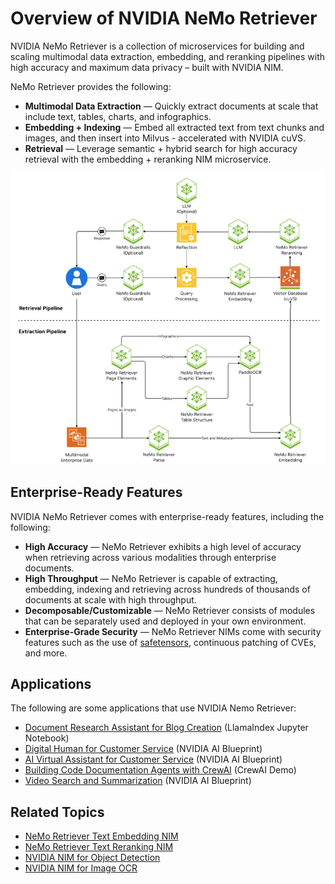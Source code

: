 # Overview of NVIDIA NeMo Retriever

NVIDIA NeMo Retriever is a collection of microservices 
for building and scaling multimodal data extraction, embedding, and reranking pipelines 
with high accuracy and maximum data privacy – built with NVIDIA NIM.

NeMo Retriever provides the following:

- **Multimodal Data Extraction** — Quickly extract documents at scale that include text, tables, charts, and infographics.
- **Embedding + Indexing** — Embed all extracted text from text chunks and images, and then insert into Milvus - accelerated with NVIDIA cuVS.
- **Retrieval** — Leverage semantic + hybrid search for high accuracy retrieval with the embedding + reranking NIM microservice.


![Overview diagram](extraction/images/overview-retriever.png)


## Enterprise-Ready Features

NVIDIA NeMo Retriever comes with enterprise-ready features, including the following:

- **High Accuracy** — NeMo Retriever exhibits a high level of accuracy when retrieving across various modalities through enterprise documents. 
- **High Throughput** — NeMo Retriever is capable of extracting, embedding, indexing and retrieving across hundreds of thousands of documents at scale with high throughput. 
- **Decomposable/Customizable** — NeMo Retriever consists of modules that can be separately used and deployed in your own environment. 
- **Enterprise-Grade Security** — NeMo Retriever NIMs come with security features such as the use of [safetensors](https://huggingface.co/docs/safetensors/index), continuous patching of CVEs, and more. 



## Applications

The following are some applications that use NVIDIA Nemo Retriever:

- [Document Research Assistant for Blog Creation](https://github.com/run-llama/llama_index/blob/main/docs/docs/examples/agent/nvidia_document_research_assistant_for_blog_creation.ipynb) (LlamaIndex Jupyter Notebook)
- [Digital Human for Customer Service](https://github.com/NVIDIA-AI-Blueprints/digital-human) (NVIDIA AI Blueprint)
- [AI Virtual Assistant for Customer Service](https://github.com/NVIDIA-AI-Blueprints/ai-virtual-assistant) (NVIDIA AI Blueprint)
- [Building Code Documentation Agents with CrewAI](https://github.com/crewAIInc/nvidia-demo) (CrewAI Demo)
- [Video Search and Summarization](https://github.com/NVIDIA-AI-Blueprints/video-search-and-summarization) (NVIDIA AI Blueprint)

<!-- [Build an Enterprise RAG Pipeline](https://github.com/NVIDIA-AI-Blueprints/rag/tree/v2.0.0) -->



## Related Topics

- [NeMo Retriever Text Embedding NIM](https://docs.nvidia.com/nim/nemo-retriever/text-embedding/latest/overview.html)
- [NeMo Retriever Text Reranking NIM](https://docs.nvidia.com/nim/nemo-retriever/text-reranking/latest/overview.html)
- [NVIDIA NIM for Object Detection](https://docs.nvidia.com/nim/ingestion/object-detection/latest/overview.html)
- [NVIDIA NIM for Image OCR](https://docs.nvidia.com/nim/ingestion/table-extraction/latest/overview.html)
